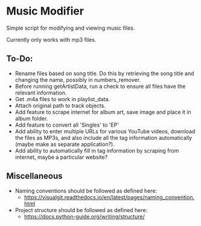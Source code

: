 # Music Modifier
Simple script for modifying and viewing music files.  

Currently only works with mp3 files.

## To-Do:
- Rename files based on song title. Do this by retrieving the song title and changing the name, possibly in numbers_remover.
- Before running getArtistData, run a check to ensure all files have the relevant information.  
- Get .m4a files to work in playlist_data.
- Attach original path to track objects.
- Add feature to scrape internet for album art, save image and place it in album folder.
- Add feature to convert all 'Singles' to 'EP'
- Add ability to enter multiple URLs for various YouTube videos, download the files as MP3s, and also include all the tag information automatically (maybe make as separate application?).
- Add ability to automatically fill in tag information by scraping from internet, maybe a particular website?

## Miscellaneous
- Naming conventions should be followed as defined here:  
  - https://visualgit.readthedocs.io/en/latest/pages/naming_convention.html  
- Project structure should be followed as defined here:  
  - https://docs.python-guide.org/writing/structure/  
